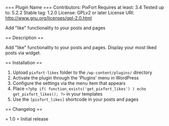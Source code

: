=== Plugin Name ===
Contributors: PixFort
Requires at least: 3.4
Tested up to: 5.2.2
Stable tag: 1.2.0
License: GPLv2 or later
License URI: http://www.gnu.org/licenses/gpl-2.0.html

Add "like" functionality to your posts and pages

== Description ==

Add "like" functionality to your posts and pages. Display your most liked posts via widget.

== Installation ==

1. Upload `pixfort-likes` folder to the `/wp-content/plugins/` directory
1. Activate the plugin through the 'Plugins' menu in WordPress
1. Configure the settings via the menu item that appears
1. Place `<?php if( function_exists('get_pixfort_likes') ) echo get_pixfort_likes(); ?>` in your templates
1. Use the `[pixfort_likes]` shortcode in your posts and pages

== Changelog ==

= 1.0 =
Initial release
